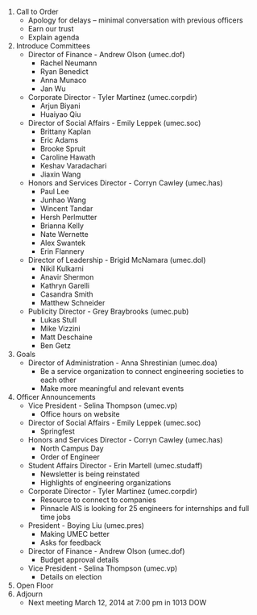 1. Call to Order
	- Apology for delays – minimal conversation with previous officers
	- Earn our trust
	- Explain agenda
2. Introduce Committees
	- Director of Finance - Andrew Olson (umec.dof)
		+ Rachel Neumann
		+ Ryan Benedict
		+ Anna Munaco
		+ Jan Wu
	- Corporate Director - Tyler Martinez (umec.corpdir)
		+ Arjun Biyani
		+ Huaiyao Qiu
	- Director of Social Affairs - Emily Leppek (umec.soc)
		+ Brittany Kaplan
		+ Eric Adams
		+ Brooke Spruit
		+ Caroline Hawath
		+ Keshav Varadachari
		+ Jiaxin Wang 
	- Honors and Services Director - Corryn Cawley (umec.has)
		+ Paul Lee
		+ Junhao Wang
		+ Wincent Tandar
		+ Hersh Perlmutter
		+ Brianna Kelly
		+ Nate Wernette
		+ Alex Swantek
		+ Erin Flannery 
	- Director of Leadership - Brigid McNamara (umec.dol) 
		+ Nikil Kulkarni 
		+ Anavir Shermon 
		+ Kathryn Garelli 
		+ Casandra Smith
		+ Matthew Schneider 
	- Publicity Director - Grey Braybrooks (umec.pub) 
		+ Lukas Stull
		+ Mike Vizzini
		+ Matt Deschaine
		+ Ben Getz
3. Goals
	- Director of Administration - Anna Shrestinian (umec.doa)
		+ Be a service organization to connect engineering societies to each other
		+ Make more meaningful and relevant events
4. Officer Announcements
	- Vice President - Selina Thompson (umec.vp)
		+ Office hours on website
	- Director of Social Affairs - Emily Leppek (umec.soc) 
		+ Springfest
	- Honors and Services Director - Corryn Cawley (umec.has)
		+ North Campus Day
		+ Order of Engineer
	- Student Affairs Director - Erin Martell (umec.studaff)
		+ Newsletter is being reinstated
		+ Highlights of engineering organizations
	- Corporate Director - Tyler Martinez (umec.corpdir)
		+ Resource to connect to companies
		+ Pinnacle AIS is looking for 25 engineers for internships and full time jobs
	- President - Boying Liu (umec.pres)
		+ Making UMEC better
		+ Asks for feedback
	- Director of Finance - Andrew Olson (umec.dof)
		+ Budget approval details
	- Vice President - Selina Thompson (umec.vp)
		+ Details on election
5. Open Floor
6. Adjourn
	- Next meeting March 12, 2014 at 7:00 pm in 1013 DOW
